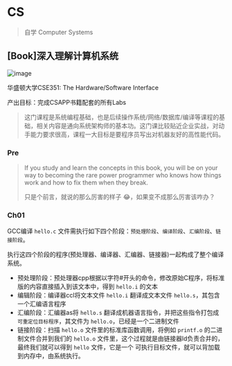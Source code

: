 # CS

> 自学 Computer Systems

## [Book]深入理解计算机系统

![image](https://user-images.githubusercontent.com/10555820/156911212-0661f43f-e093-4d9f-8502-68e06963c249.png)

华盛顿大学CSE351: The Hardware/Software Interface

产出目标：完成CSAPP书籍配套的所有Labs

> 这门课程是系统编程基础，也是后续操作系统/网络/数据库/编译等课程的基础，相关内容是通向系统架构师的基本功。这门课比较贴近企业实战，对动手能力要求很高，课程一大目标是要程序员写出对机器友好的高性能代码。

### Pre

> If you study and learn the concepts in this book, you will be on your way to becoming the rare power programmer who knows how things work and how to fix them when they break.
>
> 只是个前言，就说的那么厉害的样子 😂，如果变不成那么厉害该咋办？

### Ch01

GCC编译 `hello.c` 文件需执行如下四个阶段：`预处理阶段`、`编译阶段`、`汇编阶段`、`链接阶段`。

执行这四个阶段的程序(预处理器、编译器、汇编器、链接器)一起构成了整个编译系统。

- 预处理阶段：预处理器cpp根据以字符#开头的命令，修改原始C程序，将标准版的内容直接插入到该文本中，得到 `hello.i` 的文本
- 编辑阶段：编译器ccl将文本文件 `hello.i` 翻译成文本文件 `hello.s`，其包含一个汇编语言程序
- 汇编阶段：汇编器as将 `hello.s` 翻译成机器语言指令，并把这些指令打包成 `可重定位目标程序`，其文件为 `hello.o`，已经是一个二进制文件
- 链接阶段：扫描 `hello.o` 文件里的标准库函数调用，将例如 `printf.o` 的二进制文件合并到我们的 `hello.o` 文件里，这个过程就是由链接器ld负责合并的，最终我们就可以得到 `hello` 文件，它是一个 可执行目标文件，就可以背加载到内存中，由系统执行。
